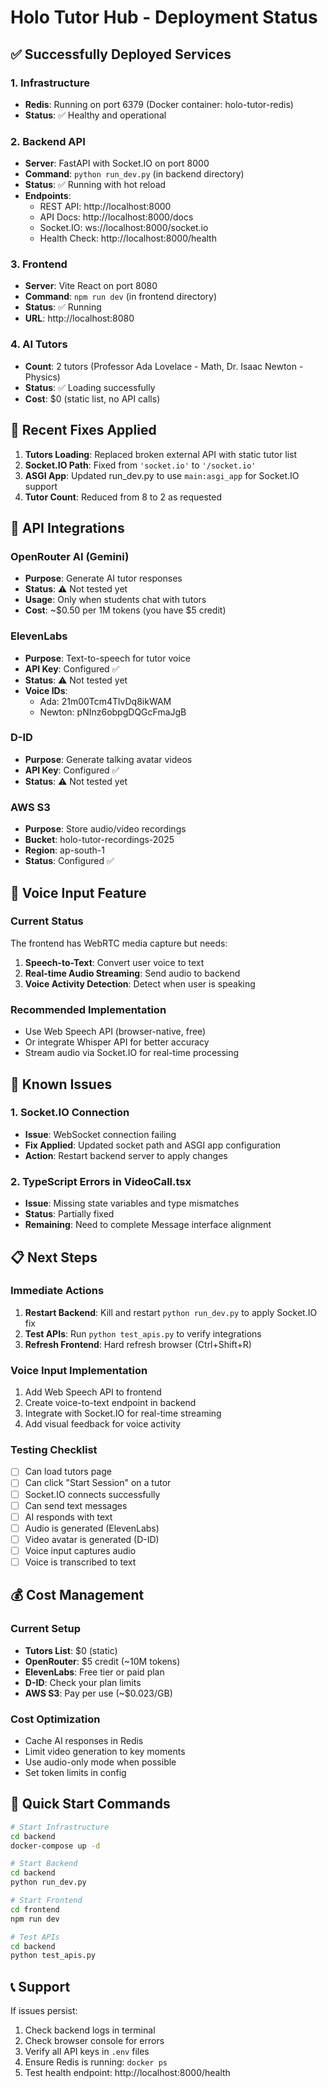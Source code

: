 # Holo Tutor Hub - Deployment Status

## ✅ Successfully Deployed Services

### 1. Infrastructure
- **Redis**: Running on port 6379 (Docker container: holo-tutor-redis)
- **Status**: ✅ Healthy and operational

### 2. Backend API
- **Server**: FastAPI with Socket.IO on port 8000
- **Command**: `python run_dev.py` (in backend directory)
- **Status**: ✅ Running with hot reload
- **Endpoints**:
  - REST API: http://localhost:8000
  - API Docs: http://localhost:8000/docs
  - Socket.IO: ws://localhost:8000/socket.io
  - Health Check: http://localhost:8000/health

### 3. Frontend
- **Server**: Vite React on port 8080
- **Command**: `npm run dev` (in frontend directory)
- **Status**: ✅ Running
- **URL**: http://localhost:8080

### 4. AI Tutors
- **Count**: 2 tutors (Professor Ada Lovelace - Math, Dr. Isaac Newton - Physics)
- **Status**: ✅ Loading successfully
- **Cost**: $0 (static list, no API calls)

## 🔧 Recent Fixes Applied

1. **Tutors Loading**: Replaced broken external API with static tutor list
2. **Socket.IO Path**: Fixed from `'socket.io'` to `'/socket.io'`
3. **ASGI App**: Updated run_dev.py to use `main:asgi_app` for Socket.IO support
4. **Tutor Count**: Reduced from 8 to 2 as requested

## 🔌 API Integrations

### OpenRouter AI (Gemini)
- **Purpose**: Generate AI tutor responses
- **Status**: ⚠️ Not tested yet
- **Usage**: Only when students chat with tutors
- **Cost**: ~$0.50 per 1M tokens (you have $5 credit)

### ElevenLabs
- **Purpose**: Text-to-speech for tutor voice
- **API Key**: Configured ✅
- **Status**: ⚠️ Not tested yet
- **Voice IDs**: 
  - Ada: 21m00Tcm4TlvDq8ikWAM
  - Newton: pNInz6obpgDQGcFmaJgB

### D-ID
- **Purpose**: Generate talking avatar videos
- **API Key**: Configured ✅
- **Status**: ⚠️ Not tested yet

### AWS S3
- **Purpose**: Store audio/video recordings
- **Bucket**: holo-tutor-recordings-2025
- **Region**: ap-south-1
- **Status**: Configured ✅

## 🎤 Voice Input Feature

### Current Status
The frontend has WebRTC media capture but needs:
1. **Speech-to-Text**: Convert user voice to text
2. **Real-time Audio Streaming**: Send audio to backend
3. **Voice Activity Detection**: Detect when user is speaking

### Recommended Implementation
- Use Web Speech API (browser-native, free)
- Or integrate Whisper API for better accuracy
- Stream audio via Socket.IO for real-time processing

## 🐛 Known Issues

### 1. Socket.IO Connection
- **Issue**: WebSocket connection failing
- **Fix Applied**: Updated socket path and ASGI app configuration
- **Action**: Restart backend server to apply changes

### 2. TypeScript Errors in VideoCall.tsx
- **Issue**: Missing state variables and type mismatches
- **Status**: Partially fixed
- **Remaining**: Need to complete Message interface alignment

## 📋 Next Steps

### Immediate Actions
1. **Restart Backend**: Kill and restart `python run_dev.py` to apply Socket.IO fix
2. **Test APIs**: Run `python test_apis.py` to verify integrations
3. **Refresh Frontend**: Hard refresh browser (Ctrl+Shift+R)

### Voice Input Implementation
1. Add Web Speech API to frontend
2. Create voice-to-text endpoint in backend
3. Integrate with Socket.IO for real-time streaming
4. Add visual feedback for voice activity

### Testing Checklist
- [ ] Can load tutors page
- [ ] Can click "Start Session" on a tutor
- [ ] Socket.IO connects successfully
- [ ] Can send text messages
- [ ] AI responds with text
- [ ] Audio is generated (ElevenLabs)
- [ ] Video avatar is generated (D-ID)
- [ ] Voice input captures audio
- [ ] Voice is transcribed to text

## 💰 Cost Management

### Current Setup
- **Tutors List**: $0 (static)
- **OpenRouter**: $5 credit (~10M tokens)
- **ElevenLabs**: Free tier or paid plan
- **D-ID**: Check your plan limits
- **AWS S3**: Pay per use (~$0.023/GB)

### Cost Optimization
- Cache AI responses in Redis
- Limit video generation to key moments
- Use audio-only mode when possible
- Set token limits in config

## 🚀 Quick Start Commands

```bash
# Start Infrastructure
cd backend
docker-compose up -d

# Start Backend
cd backend
python run_dev.py

# Start Frontend
cd frontend
npm run dev

# Test APIs
cd backend
python test_apis.py
```

## 📞 Support

If issues persist:
1. Check backend logs in terminal
2. Check browser console for errors
3. Verify all API keys in `.env` files
4. Ensure Redis is running: `docker ps`
5. Test health endpoint: http://localhost:8000/health
